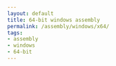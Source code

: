 ```yaml
---
layout: default
title: 64-bit windows assembly
permalink: /assembly/windows/x64/
tags:
- assembly
- windows
- 64-bit
---
```

